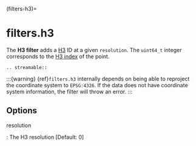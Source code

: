 (filters-h3)=

# filters.h3

The **H3 filter** adds a [H3](https://h3geo.org/docs/api/indexing/) ID at a given `resolution`. The
`uint64_t` integer corresponds to the [H3 index](https://h3geo.org/docs/core-library/latLngToCellDesc) of the point.

```{eval-rst}
.. streamable::
```

:::{warning}
{ref}`filters.h3` internally depends on being able to reproject the coordinate system to `EPSG:4326`.
If the data does not have coordinate system information, the filter will throw an error.
:::

## Options

resolution

: The H3 resolution \[Default: 0\]
